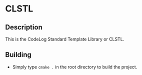 # CLSTL

## Description

This is the CodeLog Standard Template Library or CLSTL.

## Building

* Simply type `cmake .` in the root directory to build the project.